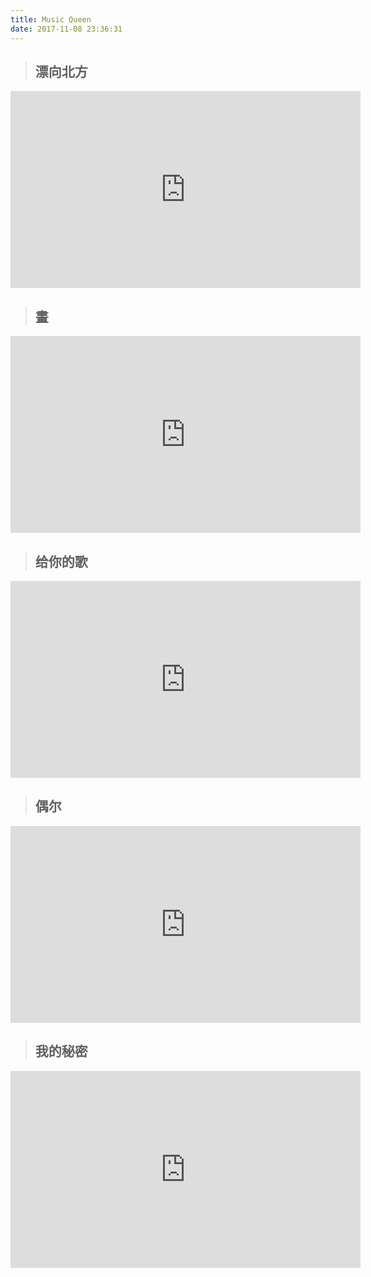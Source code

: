 ```yaml
---
title: Music Queen
date: 2017-11-08 23:36:31
---
```



> ## 漂向北方

<iframe width="560" height="315" src="https://www.youtube.com/embed/YJSpGXxkCqE?rel=0&amp;showinfo=0" frameborder="0" allowfullscreen></iframe>

> ## 畫

<iframe width="560" height="315" src="https://www.youtube.com/embed/RRYAYM0rYns?rel=0&amp;showinfo=0" frameborder="0" allowfullscreen></iframe>

> ## 给你的歌

<iframe width="560" height="315" src="https://www.youtube.com/embed/-MCBiMLnG7g?rel=0&amp;showinfo=0" frameborder="0" allowfullscreen></iframe>

> ## 偶尔

<iframe width="560" height="315" src="https://www.youtube.com/embed/IiryAVmHMCE?rel=0&amp;showinfo=0" frameborder="0" allowfullscreen></iframe>

> ## 我的秘密

<iframe width="560" height="315" src="https://www.youtube.com/embed/YSxYCMlkLsw?rel=0&amp;showinfo=0" frameborder="0" allowfullscreen></iframe>



